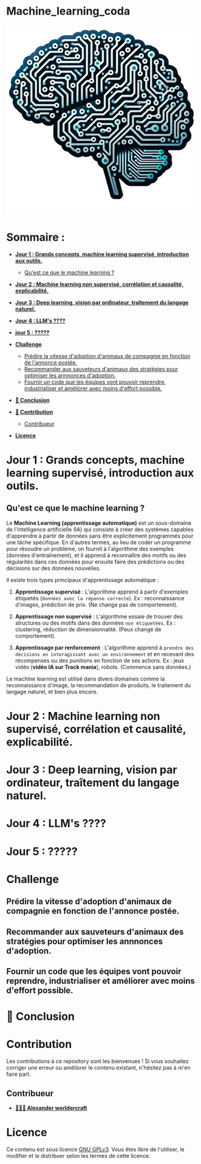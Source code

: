 # Machine_learning_coda

![IA](./asset/ia.webp "Image illustrant l'IA.")

# Sommaire :

- [**Jour 1 : Grands concepts, machine learning supervisé, introduction aux outils.**](#jour-1--grands-concepts-machine-learning-supervisé-introduction-aux-outils)
  - [Qu'est ce que le machine learning ?](#quest-ce-que-le-machine-learning-)
- [**Jour 2 : Machine learning non supervisé, corrélation et causalité, explicabilité.**](#jour-2--machine-learning-non-supervisé-corrélation-et-causalité-explicabilité)
- [**Jour 3 : Deep learning, vision par ordinateur, traîtement du langage naturel.**](#jour-3--deep-learning-vision-par-ordinateur-traîtement-du-langage-naturel)
- [**Jour 4 : LLM's ????**]()
- [**jour 5 : ?????**]()

- [**Challenge**]()
  - [Prédire la vitesse d'adoption d'animaux de compagnie en fonction de l'annonce postée.]()
  - [Recommander aux sauveteurs d'animaux des stratégies pour optimiser les annnonces d'adoption.]()
  - [Fournir un code que les équipes vont pouvoir reprendre, industrialiser et améliorer avec moins d'effort possible.]()







- [**🏁 Conclusion**](#conclusion)
- [**🥇 Contribution**](#contribution)
  - [Contribueur](#contribueur)
- [**Licence**](#licence)

# Jour 1 : Grands concepts, machine learning supervisé, introduction aux outils.

## Qu'est ce que le machine learning ?

Le **Machine Learning (apprentissage automatique)** est un sous-domaine de l'intelligence artificielle (IA) qui consiste à créer des systèmes capables d'apprendre à partir de données sans être explicitement programmés pour une tâche spécifique. En d'autres termes, au lieu de coder un programme pour résoudre un problème, on fournit à l'algorithme des exemples (données d'entraînement), et il apprend à reconnaître des motifs ou des régularités dans ces données pour ensuite faire des prédictions ou des décisions sur des données nouvelles.

Il existe trois types principaux d'apprentissage automatique :

1. **Apprentissage supervisé** : L'algorithme apprend à partir d'exemples étiquetés (`données avec la réponse correcte`). Ex : reconnaissance d'images, prédiction de prix. (Ne change pas de comportement).

2. **Apprentissage non supervisé** : L'algorithme essaie de trouver des structures ou des motifs dans des données `non étiquetées`. Ex : clustering, réduction de dimensionnalité. (Peux changé de comportement).

3. **Apprentissage par renforcement** : L'algorithme apprend à `prendre des décisions en interagissant avec un environnement` et en recevant des récompenses ou des punitions en fonction de ses actions. Ex : jeux vidéo (**vidéo IA sur Track mania**), robots. (Commence sans données.)

Le machine learning est utilisé dans divers domaines comme la reconnaissance d'image, la recommandation de produits, le traitement du langage naturel, et bien plus encore.



# Jour 2 : Machine learning non supervisé, corrélation et causalité, explicabilité.
# Jour 3 : Deep learning, vision par ordinateur, traîtement du langage naturel.
# Jour 4 : LLM's ????
# Jour 5 : ?????
# Challenge
## Prédire la vitesse d'adoption d'animaux de compagnie en fonction de l'annonce postée.
## Recommander aux sauveteurs d'animaux des stratégies pour optimiser les annnonces d'adoption.
## Fournir un code que les équipes vont pouvoir reprendre, industrialiser et améliorer avec moins d'effort possible.

# 🏁 Conclusion

# Contribution

Les contributions à ce repository sont les bienvenues ! Si vous souhaitez corriger une erreur ou améliorer le contenu existant, n'hésitez pas à m'en faire part.

## Contribueur

- [**👨‍💻🥇 Alexander worldercraft**](https://github.com/alexanderworldercraft)

# Licence

Ce contenu est sous licence [GNU GPLv3](LICENSE.txt). Vous êtes libre de l'utiliser, le modifier et le distribuer selon les termes de cette licence.